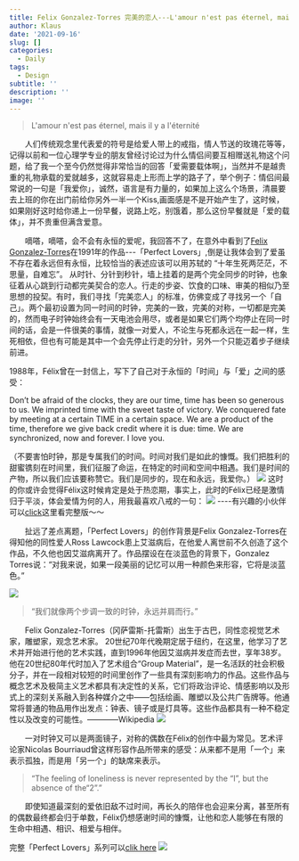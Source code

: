 ```yaml
---
title: Felix Gonzalez-Torres 完美的恋人---L'amour n'est pas éternel, mais il y a l'éternité.
author: Klaus
date: '2021-09-16'
slug: []
categories:
  - Daily
tags:
  - Design
subtitle: ''
description: ''
image: ''
---
```


> L'amour n'est pas éternel, mais il y a l'éternité

&emsp;&emsp;人们传统观念里代表爱的符号是给爱人带上的戒指，情人节送的玫瑰花等等，记得以前和一位心理学专业的朋友曾经讨论过为什么情侣间要互相赠送礼物这个问题，给了我一个至今仍然觉得非常恰当的回答「爱需要载体啊」，当然并不是越贵重的礼物承载的爱就越多，这就容易走上形而上学的路子了，举个例子：情侣间最常说的一句是「我爱你」，诚然，语言是有力量的，如果加上这么个场景，清晨要去上班的你在出门前给你另外一半一个Kiss,画面感是不是开始产生了，这时候，如果刚好这时给你递上一份早餐，说路上吃，别饿着，那么这份早餐就是「爱的载体」，并不贵重但满含爱意。

&emsp;&emsp;嘀嗒，嘀嗒，会不会有永恒的爱呢，我回答不了，在意外中看到了[Felix Gonzalez-Torres](https://www.felixgonzalez-torresfoundation.org/#)在1991年的作品---「Perfect Lovers」,倒是让我体会到了爱虽不存在着永远但有永恒，比较恰当的表述应该可以用苏轼的 “十年生死两茫茫，不思量，自难忘”。
从时针、分针到秒针，墙上挂着的是两个完全同步的时钟，也象征着从心跳到行动都完美契合的恋人。行走的步姿、饮食的口味、审美的相似乃至思想的投契。有时，我们寻找「完美恋人」的标准，仿佛变成了寻找另一个「自己」。两个最初设置为同一时间的时钟，完美的一致，完美的对称，一切都是完美的，然而电子时钟始终会有一天电池会用尽，或者是如果它们两个均停止在同一时间的话，会是一件很美的事情，就像一对爱人，不论生与死都永远在一起一样，生死相依，但也有可能是其中一个会先停止行走的分针，另外一个只能迈着步子继续前进。

1988年，Félix曾在一封信上，写下了自己对于永恒的「时间」与「爱」之间的感受：

Don’t be afraid of the clocks, they are our time, time has been so generous to us. We imprinted time with the sweet taste of victory. We conquered fate by meeting at a certain TIME in a certain space. We are a product of the time, therefore we give back credit where it is due: time.
We are synchronized, now and forever.
I love you.

（不要害怕时钟，那是专属我们的时间。时间对我们是如此的慷慨。我们把胜利的甜蜜镌刻在时间里，我们征服了命运，在特定的时间和空间中相遇。我们是时间的产物，所以我们应该要称赞它。我们是同步的，现在和永远，我爱你。）
![](/post/2021-09-16-felix-gonzalez-torres-amour-jamais-pour-toujours-soucis-de-l-éternité/perfet_lovers_files/1988letter.jpeg)
这时的你或许会觉得Félix这时候肯定是处于热恋期，事实上，此时的Félix已经是激情归于平淡，体会爱情为何的人，用我最喜欢八戒的一句：
![](/post/2021-09-16-felix-gonzalez-torres-amour-jamais-pour-toujours-soucis-de-l-éternité/perfet_lovers_files/八戒.jpg)
----有兴趣的小伙伴可以[click](https://www.bilibili.com/video/BV1jW411Y7vk?from=search&seid=4879691198350067625&spm_id_from=333.337.0.0)这里看完整版～～

&emsp;&emsp;扯远了差点离题，「Perfect Lovers」的创作背景是Felix Gonzalez-Torres在得知他的同性爱人Ross Lawcock患上艾滋病后，在他爱人离世前不久创造了这个作品，不久他也因艾滋病离开了。作品摆设在在淡蓝色的背景下，Gonzalez Torres说：“对我来说，如果一段美丽的记忆可以用一种颜色来形容，它将是淡蓝色。”

![](/post/2021-09-16-felix-gonzalez-torres-amour-jamais-pour-toujours-soucis-de-l-éternité/perfet_lovers_files/行走钟.jpeg)

> “我们就像两个步调一致的时钟，永远并肩而行。”

&emsp;&emsp;Felix Gonzalez-Torres（冈萨雷斯-托雷斯）出生于古巴，同性恋视觉艺术家，雕塑家，观念艺术家。
20世纪70年代晚期定居于纽约，在这里，他学习了艺术并开始进行他的艺术实践，直到1996年他因艾滋病并发症而去世，享年38岁。他在20世纪80年代时加入了艺术组合“Group Material”，是一名活跃的社会积极分子，并在一段相对较短的时间里创作了一些具有深刻影响力的作品。这些作品与概念艺术及极简主义艺术都具有决定性的关系，它们将政治评论、情感影响以及形式上的深刻关系融入到各种媒介之中——包括绘画、雕塑以及公共广告牌等。他通常将普通的物品用作出发点：钟表、镜子或是灯具等。这些作品都具有一种不稳定性以及改变的可能性。————Wikipedia
![](/post/2021-09-16-felix-gonzalez-torres-amour-jamais-pour-toujours-soucis-de-l-éternité/perfet_lovers_files/Félix_González-Torres.jpg)

&emsp;&emsp;一对时钟又可以是两面镜子，对称的偶数在Félix的创作中最为常见。艺术评论家Nicolas Bourriaud曾这样形容作品所带来的感受：从来都不是用「一个」来表示孤独，而是用「另一个」的缺席来表示。
> “The feeling of loneliness is never represented by the “I”, but the absence of the“2”.”

&emsp;&emsp;即使知道最深刻的爱依旧敌不过时间，再长久的陪伴也会迎来分离，甚至所有的偶数最终都会归于单数，Félix仍想感谢时间的慷慨，让他和恋人能够在有限的生命中相遇、相识、相爱与相伴。

完整「Perfect Lovers」系列可以[clik here](https://www.felixgonzalez-torresfoundation.org/works/untitled-perfect-lovers)
![](/post/2021-09-16-felix-gonzalez-torres-amour-jamais-pour-toujours-soucis-de-l-éternité/perfet_lovers_files/完整.jpg)



